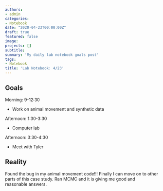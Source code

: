 ```yaml
---
authors:
- admin
categories:
- Notebook
date: "2020-04-23T00:00:00Z"
draft: true
featured: false
image:
projects: []
subtitle: 
summary: 'My daily lab notebook goals post'
tags:
- Notebook
title: 'Lab Notebook: 4/23'
---
```


## Goals ##

Morning: 9-12:30
- Work on animal movement and synthetic data

Afternoon: 1:30-3:30
- Computer lab

Afternoon: 3:30-4:30
- Meet with Tyler

## Reality ##

Found the bug in my animal movement code!!! Finally I can move on to other parts of this case study. Ran MCMC and it is giving me good and reasonable answers. 